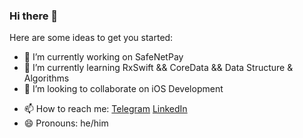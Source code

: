 ### Hi there 👋

Here are some ideas to get you started:

- 🔭 I’m currently working on SafeNetPay
- 🌱 I’m currently learning RxSwift && CoreData && Data Structure & Algorithms
- 👯 I’m looking to collaborate on iOS Development
<!-- - 🤔 I’m looking for help with ... -->
<!-- - 💬 Ask me about ... -->
- 📫 How to reach me: [Telegram](https://t.me/hoggish) [LinkedIn](https://www.linkedin.com/in/hoggish)
- 😄 Pronouns: he/him
<!-- - ⚡ Fun fact: Did not co -->

